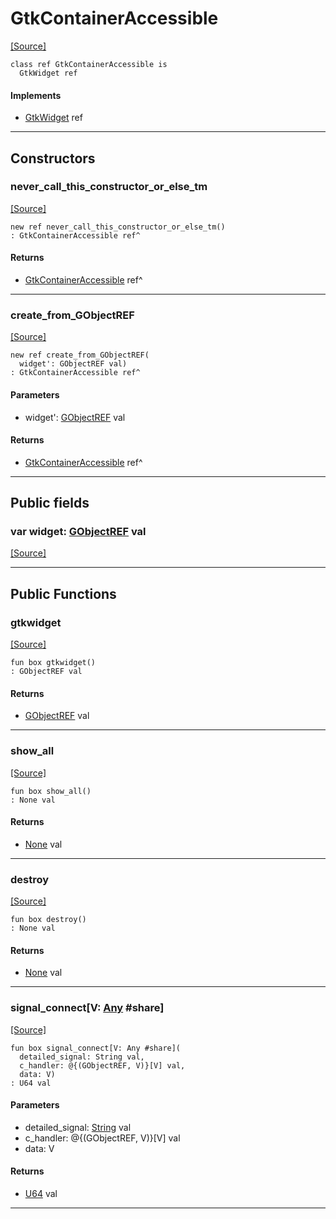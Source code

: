 # GtkContainerAccessible
<span class="source-link">[[Source]](src/gtk3/GtkContainerAccessible.md#L6)</span>
```pony
class ref GtkContainerAccessible is
  GtkWidget ref
```

#### Implements

* [GtkWidget](gtk3-GtkWidget.md) ref

---

## Constructors

### never_call_this_constructor_or_else_tm
<span class="source-link">[[Source]](src/gtk3/GtkContainerAccessible.md#L10)</span>


```pony
new ref never_call_this_constructor_or_else_tm()
: GtkContainerAccessible ref^
```

#### Returns

* [GtkContainerAccessible](gtk3-GtkContainerAccessible.md) ref^

---

### create_from_GObjectREF
<span class="source-link">[[Source]](src/gtk3/GtkContainerAccessible.md#L13)</span>


```pony
new ref create_from_GObjectREF(
  widget': GObjectREF val)
: GtkContainerAccessible ref^
```
#### Parameters

*   widget': [GObjectREF](gtk3-..-gobject-GObjectREF.md) val

#### Returns

* [GtkContainerAccessible](gtk3-GtkContainerAccessible.md) ref^

---

## Public fields

### var widget: [GObjectREF](gtk3-..-gobject-GObjectREF.md) val
<span class="source-link">[[Source]](src/gtk3/GtkContainerAccessible.md#L7)</span>



---

## Public Functions

### gtkwidget
<span class="source-link">[[Source]](src/gtk3/GtkContainerAccessible.md#L9)</span>


```pony
fun box gtkwidget()
: GObjectREF val
```

#### Returns

* [GObjectREF](gtk3-..-gobject-GObjectREF.md) val

---

### show_all
<span class="source-link">[[Source]](src/gtk3/GtkWidget.md#L4)</span>


```pony
fun box show_all()
: None val
```

#### Returns

* [None](builtin-None.md) val

---

### destroy
<span class="source-link">[[Source]](src/gtk3/GtkWidget.md#L10)</span>


```pony
fun box destroy()
: None val
```

#### Returns

* [None](builtin-None.md) val

---

### signal_connect\[V: [Any](builtin-Any.md) #share\]
<span class="source-link">[[Source]](src/gtk3/GtkWidget.md#L13)</span>


```pony
fun box signal_connect[V: Any #share](
  detailed_signal: String val,
  c_handler: @{(GObjectREF, V)}[V] val,
  data: V)
: U64 val
```
#### Parameters

*   detailed_signal: [String](builtin-String.md) val
*   c_handler: @{(GObjectREF, V)}[V] val
*   data: V

#### Returns

* [U64](builtin-U64.md) val

---

